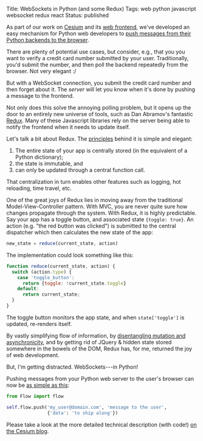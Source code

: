 Title: WebSockets in Python (and some Redux)
Tags: web python javascript websocket redux react
Status: published

As part of our work on [Cesium](http://cesium.ml) and its
[web frontend](https://github.com/cesium-ml/cesium_web),
we've developed an easy
mechanism for Python web developers to
[push messages from their Python backends to the browser](http://cesium.ml/blog/2016/07/13/a-pattern-for-websockets-in-python/).

There are plenty of potential use cases, but consider, e.g., that you you want
to verify a credit card number submitted by your user.  Traditionally, you'd
submit the number, and then poll the backend repeatedly from the browser.  Not
very elegant :/

But with a WebSocket connection, you submit the credit card number and then
forget about it.  The *server* will let you know when it's done by pushing a
message to the frontend.

Not only does this solve the annoying polling problem, but it opens up the
door to an entirely new universe of tools, such as Dan Abramov's fantastic
[Redux](http://redux.js.org/).  Many of these Javascript libraries rely on the server
being able to notify the frontend when it needs to update itself.

Let's talk a bit about Redux.  The
[principles](http://redux.js.org/docs/introduction/ThreePrinciples.html)
behind it is simple and elegant:

1. The entire state of your app is centrally
stored (in the equivalent of a Python dictionary);
2. the state is immutable, and
3. can only be updated through a central function call.

That centralization in turn enables other features such as logging, hot
reloading, time travel, etc.

One of the great joys of Redux lies in moving away from the traditional
Model-View-Controller pattern.  With MVC, you are never quite sure how changes
propagate through the system.  With Redux, it is highly predictable.  Say
your app has a toggle button, and associated state `{toggle: true}`.  An
action (e.g. "the red button was clicked") is submitted to the central
dispatcher which then calculates the new state of the app:

```javascript
new_state = reduce(current_state, action)
```

The implementation could look something like this:

```javascript
function reduce(current_state, action) {
  switch (action.type) {
    case 'toggle_button':
      return {toggle: !current_state.toggle}
    default:
      return current_state;
  }
}
```

The toggle button monitors the app state, and when `state['toggle']` is
updated, re-renders itself.

By vastly simplifying flow of information, by
[disentangling mutation and asynchronicity](http://redux.js.org/docs/introduction/Motivation.html), and by
getting rid of JQuery & hidden state stored somewhere in the bowels of the DOM,
Redux has, for me, returned the joy of web development.

But, I'm getting distracted.  WebSockets---in Python!

Pushing messages from your Python web server to the user's browser can now be
[as simple as this](https://github.com/cesium-ml/cesium_web/blob/e19e5543e193905da9555ce15fc71a52859c9fb0/cesium_app/handlers/base.py#L59):

```python
from Flow import flow

self.flow.push('my_user@domain.com', 'message to the user',
               {'data': 'to ship along'})
```

Please take a look at the more detailed technical description (with code!)
[on the Cesium blog](http://cesium.ml/blog/2016/07/13/a-pattern-for-websockets-in-python/).
